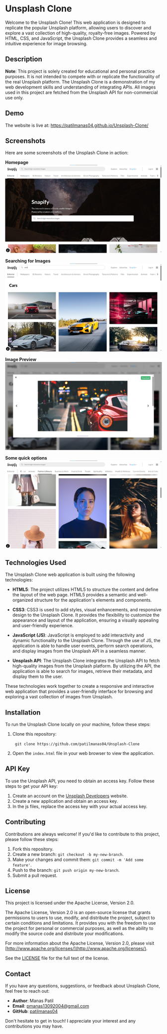 # Unsplash Clone

Welcome to the Unsplash Clone! This web application is designed to replicate the popular Unsplash platform, allowing users to discover and explore a vast collection of high-quality, royalty-free images. Powered by HTML, CSS, and JavaScript, the Unsplash Clone provides a seamless and intuitive experience for image browsing.

## Description

**Note**: This project is solely created for educational and personal practice purposes. It is not intended to compete with or replicate the functionality of the real Unsplash platform. The Unsplash Clone is a demonstration of my web development skills and understanding of integrating APIs. All images used in this project are fetched from the Unsplash API for non-commercial use only.

## Demo

The website is live at: https://patilmanas04.github.io/Unsplash-Clone/

## Screenshots

Here are some screenshots of the Unsplash Clone in action:

**Homepage**
![Screenshot 1](screenshots/Screenshot%201.jpg)

**Searching for Images**
![Screenshot 2](screenshots/Screenshot%202.jpg)

**Image Preview**
![Screenshot 3](screenshots/Screenshot%203.jpg)

**Some quick options**
![Screenshot 4](screenshots/Screenshot%204.jpg)

## Technologies Used

The Unsplash Clone web application is built using the following technologies:

* **HTML5**: The project utilizes HTML5 to structure the content and define the layout of the web page. HTML5 provides a semantic and well-organized structure for the application's elements and components.

* **CSS3**: CSS3 is used to add styles, visual enhancements, and responsive design to the Unsplash Clone. It provides the flexibility to customize the appearance and layout of the application, ensuring a visually appealing and user-friendly experience.

* **JavaScript (JS)**: JavaScript is employed to add interactivity and dynamic functionality to the Unsplash Clone. Through the use of JS, the application is able to handle user events, perform search operations, and display images from the Unsplash API in a seamless manner.

* **Unsplash API**: The Unsplash Clone integrates the Unsplash API to fetch high-quality images from the Unsplash platform. By utilizing the API, the application is able to search for images, retrieve their metadata, and display them to the user.

These technologies work together to create a responsive and interactive web application that provides a user-friendly interface for browsing and exploring a vast collection of images from Unsplash.

## Installation

To run the Unsplash Clone locally on your machine, follow these steps:

1. Clone this repository:

&nbsp;&nbsp;&nbsp;&nbsp;&nbsp;&nbsp;&nbsp;&nbsp;```git clone https://github.com/patilmanas04/Unsplash-Clone```

2. Open the `index.html` file in your web browser to view the application.

## API Key

To use the Unsplash API, you need to obtain an access key. Follow these steps to get your API key:

1. Create an account on the [Unsplash Developers](https://unsplash.com/developers) website.
2. Create a new application and obtain an access key.
3. In the js files, replace the access key with your actual access key.

## Contributing

Contributions are always welcome! If you'd like to contribute to this project, please follow these steps:

1. Fork this repository.
2. Create a new branch: `git checkout -b my-new-branch`.
3. Make your changes and commit them: `git commit -m 'Add some feature'`.
4. Push to the branch: `git push origin my-new-branch`.
5. Submit a pull request.

## License

This project is licensed under the Apache License, Version 2.0. 

The Apache License, Version 2.0 is an open-source license that grants permissions to users to use, modify, and distribute the project, subject to certain conditions and limitations. It provides you with the freedom to use the project for personal or commercial purposes, as well as the ability to modify the source code and distribute your modifications.

For more information about the Apache License, Version 2.0, please visit [http://www.apache.org/licenses/](http://www.apache.org/licenses/).

See the [LICENSE](LICENSE) file for the full text of the license.

## Contact

If you have any questions, suggestions, or feedback about Unsplash Clone, feel free to reach out:

* **Author**: Manas Patil
* **Email**: pmanas13092004@gmail.com
* **GitHub**: [patilmanas04](https://github.com/patilmanas04)

Don't hesitate to get in touch! I appreciate your interest and any contributions you may have.